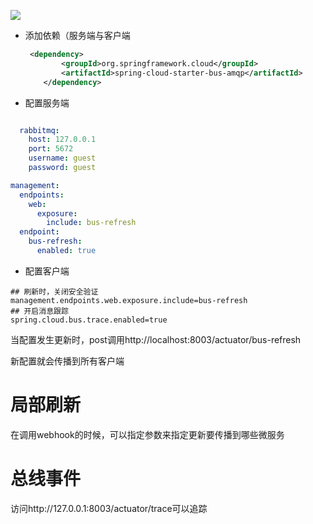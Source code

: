 ![](http://favorites.ren/assets/images/2017/springcloud/configbus2.jpg)

- 添加依赖（服务端与客户端

    ```xml
     <dependency>
            <groupId>org.springframework.cloud</groupId>
            <artifactId>spring-cloud-starter-bus-amqp</artifactId>
        </dependency>
    ```

- 配置服务端

```yml

  rabbitmq:
    host: 127.0.0.1
    port: 5672
    username: guest
    password: guest

management:
  endpoints:
    web:
      exposure:
        include: bus-refresh
  endpoint:
    bus-refresh:
      enabled: true
```

- 配置客户端

```properties
## 刷新时，关闭安全验证
management.endpoints.web.exposure.include=bus-refresh
## 开启消息跟踪
spring.cloud.bus.trace.enabled=true
```

当配置发生更新时，post调用http://localhost:8003/actuator/bus-refresh

新配置就会传播到所有客户端

# 局部刷新

在调用webhook的时候，可以指定参数来指定更新要传播到哪些微服务

# 总线事件

访问http://127.0.0.1:8003/actuator/trace可以追踪